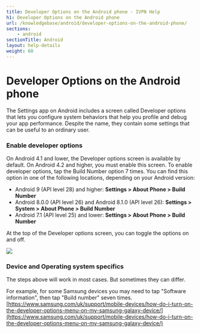 ```yaml
---
title: Developer Options on the Android phone - IVPN Help
h1: Developer Options on the Android phone
url: /knowledgebase/android/developer-options-on-the-android-phone/
sections:
    - android
sectionTitle: Android
layout: help-details
weight: 60
---
```

# Developer Options on the Android phone

The Settings app on Android includes a screen called Developer options that lets you configure system behaviors that help you profile and debug your app performance. Despite the name, they contain some settings that can be useful to an ordinary user.

### Enable developer options

On Android 4.1 and lower, the Developer options screen is available by default. On Android 4.2 and higher, you must enable this screen. To enable developer options, tap the Build Number option 7 times. You can find this option in one of the following locations, depending on your Android version:

* Android 9 (API level 28) and higher: **Settings > About Phone > Build Number**
* Android 8.0.0 (API level 26) and Android 8.1.0 (API level 26): **Settings > System > About Phone > Build Number**
* Android 7.1 (API level 25) and lower: **Settings > About Phone > Build Number**

At the top of the Developer options screen, you can toggle the options on and off. 

![](/images-static/uploads/developer-options-on-the-android-phone-1.png)

### Device and Operating system specifics

The steps above will work in most cases. But sometimes they can differ.

For example, for some Samsung devices you may need to tap "Software information", then tap "Build number" seven times.  
[https://www.samsung.com/uk/support/mobile-devices/how-do-i-turn-on-the-developer-options-menu-on-my-samsung-galaxy-device/](https://www.samsung.com/uk/support/mobile-devices/how-do-i-turn-on-the-developer-options-menu-on-my-samsung-galaxy-device/)  
